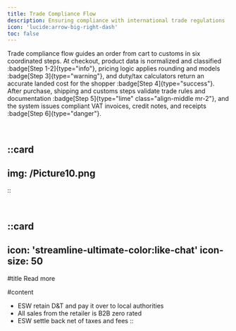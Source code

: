 ```yaml
---
title: Trade Compliance Flow
description: Ensuring compliance with international trade regulations
icon: 'lucide:arrow-big-right-dash'
toc: false
---
```


Trade compliance flow guides an order from cart to customs in six coordinated steps. At checkout, product data is normalized and classified :badge[Step 1-2]{type="info"}, pricing logic applies rounding and models :badge[Step 3]{type="warning"}, and duty/tax calculators return an accurate landed cost for the shopper :badge[Step 4]{type="success"}. After purchase, shipping and customs steps validate trade rules and documentation :badge[Step 5]{type="lime" class="align-middle mr-2"}, and the system issues compliant VAT invoices, credit notes, and receipts :badge[Step 6]{type="danger"}.

<br>

::card
---
img: /Picture10.png
---
::

<br>

::card
--- 
icon: 'streamline-ultimate-color:like-chat'
icon-size: 50
---

#title
Read more

#content
- ESW retain D&T and pay it over to local authorities	
- All sales from the retailer is B2B zero rated
- ESW settle back net of taxes and fees
::
